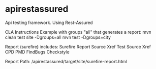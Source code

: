# apirestassured
Api testing framework. Using Rest-Assured

CLA Instructions
Example with groups "all" that generates a report:
mvn clean test site -Dgroups=all
mvn test -Dgroups=city

Report (surefire) includes:
Surefire Report
Source Xref
Test Source Xref
CPD
PMD
FindBugs
Checkstyle

Report Path:
/apirestassured/target/site/surefire-report.html

